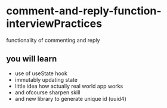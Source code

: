 # comment-and-reply-function-interviewPractices
functionality of commenting and reply
## you will learn
- use of useState hook
- immutably updating state
- little idea how actually real world app works
- and ofcourse sharpen skill
- and new library to generate unique id (uuid4)
